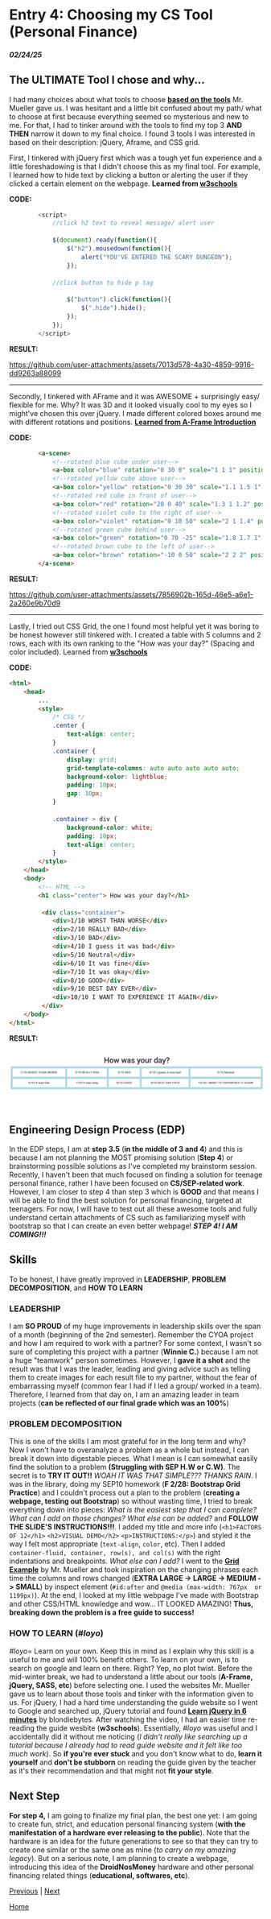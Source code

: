 # Entry 4: Choosing my CS Tool (Personal Finance)
##### 02/24/25

## The ULTIMATE Tool I chose and why...

I had many choices about what tools to choose **[based on the tools](https://docs.google.com/document/d/1zk4vM_UA_RsFvwL_suia-W7FNIXsDTqOurXGuCnnhsg/preview?tab=t.0)** Mr. Mueller gave us. I was hesitant and a little bit confused about my path/ what to choose at first because everything seemed so mysterious and new to me. For that, I had to tinker around with the tools to find my top 3 **AND THEN** narrow it down to my final choice. I found 3 tools I was interested in based on their description: jQuery, Aframe, and CSS grid.

First, I tinkered with jQuery first which was a tough yet fun experience and a little foreshadowing is that I didn't choose this as my final tool. For example, I learned how to hide text by clicking a button or alerting the user if they clicked a certain element on the webpage. **Learned from [w3schools](https://www.w3schools.com/jquERy/default.asp)**

**CODE:**

``` js
        <script>
            //click h2 text to reveal message/ alert user

            $(document).ready(function(){
                $("h2").mousedown(function(){
                    alert("YOU'VE ENTERED THE SCARY DUNGEON");
                });

            //click button to hide p tag

                $("button").click(function(){
                    $(".hide").hide();
                });
            });
        </script>
```
**RESULT:**

https://github.com/user-attachments/assets/7013d578-4a30-4859-9916-dd9263a88099

---

Secondly, I tinkered with AFrame and it was AWESOME + surprisingly easy/ flexible for me. Why? It was 3D and it looked visually cool to my eyes so I might've chosen this over jQuery. I made different colored boxes around me with different rotations and positions. **[Learned from A-Frame Introduction](https://aframe.io/docs/1.5.0/introduction/)**

**CODE:**

``` html
        <a-scene>
            <!--rotated blue cube under user-->
            <a-box color="blue" rotation="0 30 0" scale="1 1 1" position="0 0 0"></a-box>
            <!--rotated yellow cube above user-->
            <a-box color="yellow" rotation="0 30 30" scale="1.1 1.5 1" position="0 3 0"></a-box>
            <!--rotated red cube in front of user-->
            <a-box color="red" rotation="20 0 40" scale="1.3 1 1.2" position="0 1.5 -5"></a-box>
            <!--rotated violet cube to the right of user-->
            <a-box color="violet" rotation="0 10 50" scale="2 1 1.4" position="5 1.5 0"></a-box>
            <!--rotated green cube behind user-->
            <a-box color="green" rotation="0 70 -25" scale="1.8 1.7 1" position="0 1.5 5"></a-box>
            <!--rotated brown cube to the left of user-->
            <a-box color="brown" rotation="-10 0 50" scale="2 2 2" position="-5 1.5 0"></a-box>
        </a-scene>
```
**RESULT:**

https://github.com/user-attachments/assets/7856902b-165d-46e5-a6e1-2a260e9b70d9

---
Lastly, I tried out CSS Grid, the one I found most helpful yet it was boring to be honest however still tinkered with. I created a table with 5 columns and 2 rows, each with its own ranking to the "How was your day?" (Spacing and color included). Learned from **[w3schools](https://www.w3schools.com/css/css_grid.asp)**

**CODE:**

``` html
<html>
    <head>
        ...
        <style>
            /* CSS */
            .center {
                text-align: center;
            }
            .container {
                display: grid;
                grid-template-columns: auto auto auto auto auto;
                background-color: lightblue;
                padding: 10px;
                gap: 10px;
            }

            .container > div {
                background-color: white;
                padding: 10px;
                text-align: center;
            }
        </style>
    </head>
    <body>
        <!-- HTML -->
        <h1 class="center"> How was your day?</h1>

         <div class="container">
            <div>1/10 WORST THAN WORSE</div>
            <div>2/10 REALLY BAD</div>
            <div>3/10 BAD</div>
            <div>4/10 I guess it was bad</div>
            <div>5/10 Neutral</div>
            <div>6/10 It was fine</div>
            <div>7/10 It was okay</div>
            <div>8/10 GOOD</div>
            <div>9/10 BEST DAY EVER</div>
            <div>10/10 I WANT TO EXPERIENCE IT AGAIN</div>
         </div>
    </body>
</html>
```
**RESULT:**

![alt text](<Screenshot 2025-02-28 10.22.18 AM.png>)
---

## Engineering Design Process (EDP)

In the EDP steps, I am at **step 3.5** (**in the middle of 3 and 4**) and this is because I am not planning the MOST promising solution (**Step 4**) or brainstorming possible solutions as I've completed my brainstorm session.  Recently, I haven't been that much focused on finding a solution for teenage personal finance, rather I have been focused on **CS/SEP-related work**. However, I am closer to step 4 than step 3 which is **GOOD** and that means I will be able to find the best solution for personal financing, targeted at teenagers. For now, I will have to test out all these awesome tools and fully understand certain attachments of CS such as familiarizing myself with bootstrap so that I can create an even better webpage! *__STEP 4! I AM COMING!!!__*

## Skills

To be honest, I have greatly improved in **LEADERSHIP**, **PROBLEM DECOMPOSITION**, and **HOW TO LEARN**

### LEADERSHIP
I am **SO PROUD** of my huge improvements in leadership skills over the span of a month (beginning of the 2nd semester). Remember the CYOA project and how I am required to work with a partner? For some context, I wasn't so sure of completing this project with a partner (**Winnie C.**) because I am not a huge "teamwork" person sometimes. However, I **gave it a shot** and the result was that I was the leader, leading and giving advice such as telling them to create images for each result file to my partner, without the fear of embarrassing myself (common fear I had if I led a group/ worked in a team). Therefore, I learned from that day on, I am an amazing leader in team projects (**can be reflected of our final grade which was an 100%**)

### PROBLEM DECOMPOSITION

This is one of the skills I am most grateful for in the long term and why? Now I won't have to overanalyze a problem as a whole but instead, I can break it down into digestable pieces. What I mean is I can somewhat easily find the solution to a problem **(Struggling with SEP H.W or C.W)**. The secret is to **TRY IT OUT!!** *WOAH IT WAS THAT SIMPLE??? THANKS RAIN*. I was in the library, doing my SEP10 homework (**F 2/28: Bootstrap Grid Practice**) and I couldn't process out a plan to the problem (**creating a webpage, testing out Bootstrap**) so without wasting time, I tried to break everything down into pieces: *What is the easiest step that I can complete?* *What can I add on those changes?* *What else can be added?* and **FOLLOW THE SLIDE'S INSTRUCTIONS!!!**. I added my title and more info (`<h1>FACTORS OF 12</h1>` `<h2>VISUAL DEMO</h2>` `<p>INSTRUCTIONS:</p>`) and styled it the way I felt most appropriate (`text-align`, `color`, etc). Then I added `container-fluid, container, row(s), and col(s)` with the right indentations and breakpoints. *What else can I add?* I went to the **[Grid Example](https://bmuellerhstat.github.io/solo/bootstrap-grid-example.html)** by Mr. Mueller and took inspiration on the changing phrases each time the columns and rows changed (**EXTRA LARGE -> LARGE -> MEDIUM -> SMALL**) by inspect element (`#id:after` and `@media (max-width: 767px  or 1199px)`). At the end, I looked at my little webpage I've made with Bootstrap and other CSS/HTML knowledge and wow... IT LOOKED AMAZING! **Thus, breaking down the problem is a free guide to success!**

### HOW TO LEARN (*#loyo*)

*#loyo*= Learn on your own. Keep this in mind as I explain why this skill is a useful to me and will 100% benefit others. To learn on your own, is to search on google and learn on there. Right? Yep, no plot twist. Before the mid-winter break, we had to understand a little about our tools (**A-Frame, jQuery, SASS, etc**) before selecting one. I used the websites Mr. Mueller gave us to learn about those tools and tinker with the information given to us. For jQuery, I had a hard time understanding the guide website so I went to Google and searched up, jQuery tutorial and found **[Learn jQuery in 6 minutes](https://www.youtube.com/watch?v=JjIvF0yikGU)** by blondiebytes. After watching the video, I had an easier time re-reading the guide wesbite (**w3schools**). Essentially, *#loyo* was useful and I accidentally did it without me noticing (*I didn't really like searching up a tutorial because I already had to read guide website and it felt like too much work*). So **if you're ever stuck** and you don't know what to do, **learn it yourself** and **don't be stubborn** on reading the guide given by the teacher as it's their recommendation and that might not **fit your style**.

## Next Step

**For step 4,** I am going to finalize my final plan, the best one yet: I am going to create fun, strict, and education personal financing system (**with the manifestation of a hardware ever releasing to the public**). Note that the hardware is an idea for the future generations to see so that they can try to create one similar or the same one as mine (*to carry on my amazing legacy*). But on a serious note, I am planning to create a webpage, introducing this idea of the **DroidNosMoney** hardware and other personal financing related things (**educational, softwares, etc**).

[Previous](entry03.md) | [Next](entry05.md)

[Home](../README.md)
